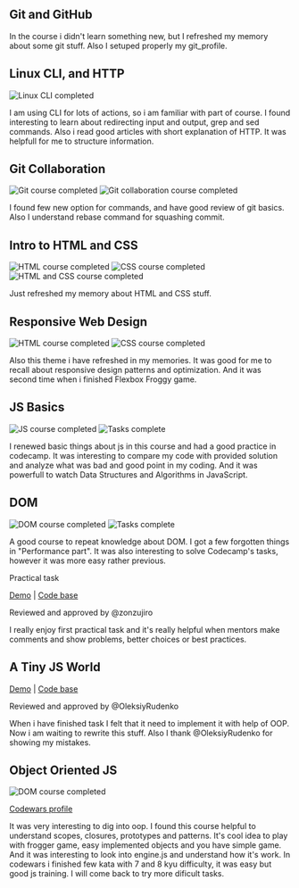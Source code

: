 ## Git and GitHub

In the course i didn't learn something new, but I refreshed my memory about some git stuff. Also I setuped properly my git_profile.

## Linux CLI, and HTTP

![Linux CLI completed](task_linux_cli/task_linux_cli_complited.png)

I am using CLI for lots of actions, so i am familiar with part of course. I found interesting to learn about redirecting input and output, grep and sed commands. 
Also i read good articles with short explanation of HTTP. It was helpfull for me to structure information.

## Git Collaboration

![Git course completed](task_git_collaboration/git1.png)
![Git collaboration course completed](task_git_collaboration/github_collab.png)

I found few new option for commands, and have good review of git basics. Also I understand rebase command for squashing commit.

## Intro to HTML and CSS

![HTML course completed](task_html_css_intro/HTML_course.png)
![CSS course completed](task_html_css_intro/css.png)
![HTML and CSS course completed](task_html_css_intro/intro_html_and_css_complete.png)

Just refreshed my memory about HTML and CSS stuff.

## Responsive Web Design

![HTML course completed](task_responsive_web_design/responsive.png)
![CSS course completed](task_responsive_web_design/flex-frog.png)

Also this theme i have refreshed in my memories. It was good for me to recall about responsive design patterns and optimization. And it was second time when i finished Flexbox Froggy game.

## JS Basics

![JS course completed](task_js_basics/javascript_course.png)
![Tasks complete](task_js_basics/codecamp_first.png)

I renewed basic things about js in this course and had a good practice in codecamp. It was interesting to compare my code with provided solution and analyze what was bad and good point in my coding. And it was powerfull to watch Data Structures and Algorithms in JavaScript.

## DOM

![DOM course completed](task_js_dom/dom_course_complete.png)
![Tasks complete](task_js_dom/codecamp_second.png)

A good course to repeat knowledge about DOM. I got a few forgotten things in "Performance part". It was also interesting to solve Codecamp's tasks, however it was more easy rather previous.

Practical task

[Demo](https://olek557.github.io/kottans-frontend/task_js_dom/practical_task/index.html) |
[Code base](https://github.com/olek557/kottans-frontend/tree/master/task_js_dom/practical_task)

Reviewed and approved by @zonzujiro

I really enjoy first practical task and it's really helpful when mentors make comments and show problems, better choices or best practices.

## A Tiny JS World

[Demo](https://olek557.github.io/a-tiny-JS-world/) |
[Code base](https://github.com/olek557/a-tiny-JS-world/tree/populate-world)

Reviewed and approved by @OleksiyRudenko

When i have finished task I felt that it need to implement it with help of OOP. Now i am waiting to rewrite this stuff. Also I thank @OleksiyRudenko for showing my mistakes.

## Object Oriented JS

![DOM course completed](task_js_oop/codewars)

[Codewars profile](https://www.codewars.com/users/olek557557/)

It was very interesting to dig into oop. I found this course helpful to understand scopes, closures, prototypes and patterns. It's cool idea to play with frogger game, easy implemented objects and you have simple game.  And it was interesting to look into engine.js and understand how it's work.  In codewars i finished few kata with 7 and 8 kyu difficulty, it was easy but good js training. I will come back to try more dificult tasks.